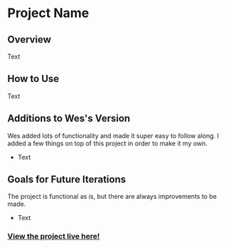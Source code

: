 # Project Name

## Overview

Text

## How to Use

Text

## Additions to Wes's Version

Wes added lots of functionality and made it super easy to follow along. I added a few things on top of this project in order to make it my own.

- Text

## Goals for Future Iterations

The project is functional as is, but there are always improvements to be made.

- Text

### [View the project live here!](Link)
